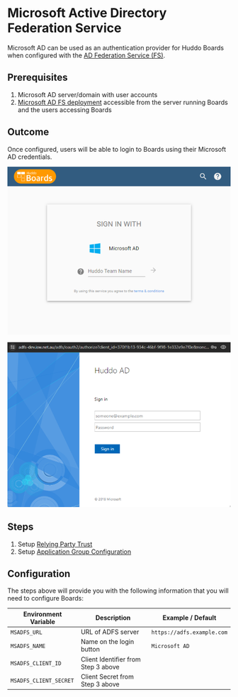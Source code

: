 # Microsoft Active Directory Federation Service

Microsoft AD can be used as an authentication provider for Huddo Boards when configured with the [AD Federation Service (FS)](https://learn.microsoft.com/en-us/windows-server/identity/ad-fs/ad-fs-overview).

## Prerequisites

1. Microsoft AD server/domain with user accounts
1. [Microsoft AD FS deployment](https://learn.microsoft.com/en-us/windows-server/identity/ad-fs/ad-fs-deployment) accessible from the server running Boards and the users accessing Boards

## Outcome

Once configured, users will be able to login to Boards using their Microsoft AD credentials.

![AD signin button](./signin-button.png)

![ADFS login](./signin-adfs.png)

## Steps

1. Setup [Relying Party Trust](./relying-party-trust/index.md)
1. Setup [Application Group Configuration](./application-group/index.md)

## Configuration

The steps above will provide you with the following information that you will need to configure Boards:

| Environment Variable   | Description                         | Example / Default          |
| ---------------------- | ----------------------------------- | -------------------------- |
| `MSADFS_URL`           | URL of ADFS server                  | `https://adfs.example.com` |
| `MSADFS_NAME`          | Name on the login button            | `Microsoft AD`             |
| `MSADFS_CLIENT_ID`     | Client Identifier from Step 3 above |                            |
| `MSADFS_CLIENT_SECRET` | Client Secret from Step 3 above     |                            |
